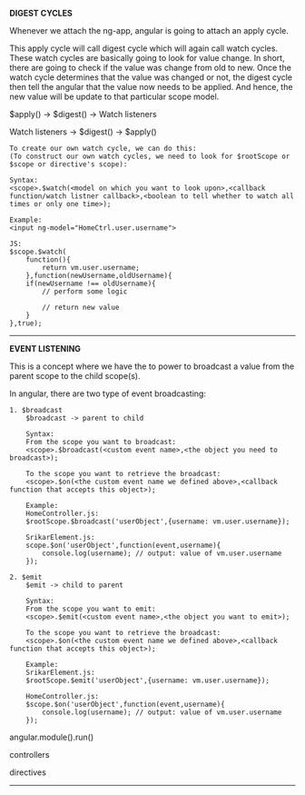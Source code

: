 **DIGEST CYCLES**

Whenever we attach the ng-app, angular is going to attach an apply cycle.

This apply cycle will call digest cycle which will again call watch cycles.
These watch cycles are basically going to look for value change. In short, there are going to check if the value was change from old to new.
Once the watch cycle determines that the value was changed or not, the digest cycle then tell the angular that the value now needs to be applied. 
And hence, the new value will be update to that particular scope model.

$apply() -> $digest() -> Watch listeners

Watch listeners -> $digest() -> $apply()


    To create our own watch cycle, we can do this:
    (To construct our own watch cycles, we need to look for $rootScope or $scope or directive's scope):
    
    Syntax:
    <scope>.$watch(<model on which you want to look upon>,<callback function/watch listner callback>,<boolean to tell whether to watch all times or only one time>);

    Example:
    <input ng-model="HomeCtrl.user.username">
    
    JS:
    $scope.$watch(
        function(){
            return vm.user.username;
        },function(newUsername,oldUsername){
        if(newUsername !== oldUsername){
            // perform some logic
            
            // return new value
        } 
    },true);
    
___________________________________________________________________________________
    
**EVENT LISTENING**
    
This is a concept where we have the to power to broadcast a value from the parent scope to the child scope(s).

In angular, there are two type of event broadcasting:
    
    1. $broadcast
        $broadcast -> parent to child
        
        Syntax:
        From the scope you want to broadcast:
        <scope>.$broadcast(<custom event name>,<the object you need to broadcast>);
        
        To the scope you want to retrieve the broadcast:
        <scope>.$on(<the custom event name we defined above>,<callback function that accepts this object>);
        
        Example:
        HomeController.js:
        $rootScope.$broadcast('userObject',{username: vm.user.username});

        SrikarElement.js:
        scope.$on('userObject',function(event,username){
            console.log(username); // output: value of vm.user.username
        });
        
    2. $emit
        $emit -> child to parent
        
        Syntax:
        From the scope you want to emit:
        <scope>.$emit(<custom event name>,<the object you want to emit>);
        
        To the scope you want to retrieve the broadcast:
        <scope>.$on(<the custom event name we defined above>,<callback function that accepts this object>);
             
        Example:
        SrikarElement.js:
        $rootScope.$emit('userObject',{username: vm.user.username});
        
        HomeController.js:
        $scope.$on('userObject',function(event,username){
            console.log(username); // output: value of vm.user.username
        });        
        
        
  angular.module().run()
  
  controllers
  
  directives
  
  
_____________________________________________________________________________________________________  


